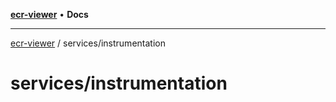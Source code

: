 [**ecr-viewer**](../../README.md) • **Docs**

***

[ecr-viewer](../../README.md) / services/instrumentation

# services/instrumentation
